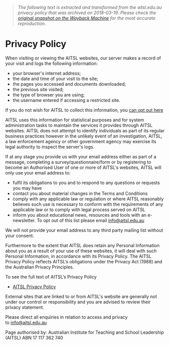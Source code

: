 > *The following text is extracted and transformed from the aitsl.edu.au privacy policy that was archived on 2018-03-19. Please check the [original snapshot on the Wayback Machine](https://web.archive.org/web/20180319111530id_/https%3A//www.aitsl.edu.au/general/privacy-policy) for the most accurate reproduction.*

# Privacy Policy

When visiting or viewing the AITSL websites, our server makes a record of your visit and logs the following information:

  * your browser's internet address;
  * the date and time of your visit to the site;
  * the pages you accessed and documents downloaded;
  * the previous site visited;
  * the type of browser you are using; 
  * the username entered if accessing a restricted site.



If you do not wish for AITSL to collect this information, you [can opt out here](https://tools.google.com/dlpage/gaoptout/)

AITSL uses this information for statistical purposes and for system administration tasks to maintain the services it provides through AITSL websites. AITSL does not attempt to identify individuals as part of its regular business practices however in the unlikely event of an investigation, AITSL, a law enforcement agency or other government agency may exercise its legal authority to inspect the server's logs.

If at any stage you provide us with your email address either as part of a message, completing a survey/questionnaire/form or by registering to become an Authorised User of one or more of AITSL's websites, AITSL will only use your email address to:

  * fulfil its obligations to you and to respond to any questions or requests you may have
  * contact you about material changes in the Terms and Conditions
  * comply with any applicable law or regulation or where AITSL reasonably believes such use is necessary to conform with the requirements of any applicable law or to comply with legal process served on AITSL
  * inform you about educational news, resources and tools with an e-newsletter. To opt out of this list please email [info@aitsl.edu.au](mailto:mailto:info@aitsl.edu.au)  




We will not provide your email address to any third party mailing list without your consent.

Furthermore to the extent that AITSL does retain any Personal Information about you as a result of your use of these websites, it will deal with such Personal Information, in accordance with its Privacy Policy. The AITSL Privacy Policy reflects AITSL’s obligations under the Privacy Act (1988) and the Australian Privacy Principles.

To see the full text of AITSL’s Privacy Policy [](https://www.aitsl.edu.au/docs/default-source/default-document-library/aitsl_privacy_policy.pdf?sfvrsn=4 "Click Here")

  * [AITSL Privacy Policy](https://web.archive.org/docs/default-source/general/aitsl_privacy_policy.pdf?sfvrsn=1056e23c_2 "AITSL Privacy Policy")



External sites that are linked to or from AITSL's website are generally not under our control or responsibility and you are advised to review their privacy statement.

Please direct all enquiries in relation to access and privacy to [info@aitsl.edu.au](mailto:info@aitsl.edu.au)

Page authorised by: Australian Institute for Teaching and School Leadership (AITSL) ABN 17 117 362 740
